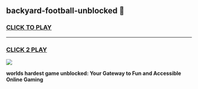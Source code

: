 
## backyard-football-unblocked 👋
<h3>
<a href="https://premium.freeplayer.one?title=backyard-football-unblocked&ref=14F">CLICK TO PLAY</a></h3>
<hr>

<h3>
<a href="https://premium.freeplayer.one?title=backyard-football-unblocked&ref=14F">CLICK 2 PLAY</a>
  
</h3>

<a href="https://premium.freeplayer.one?title=backyard-football-unblocked&ref=12F/"><img src="https://clearcache.store/games.png"></a>


**worlds hardest game unblocked: Your Gateway to Fun and Accessible Online Gaming**
